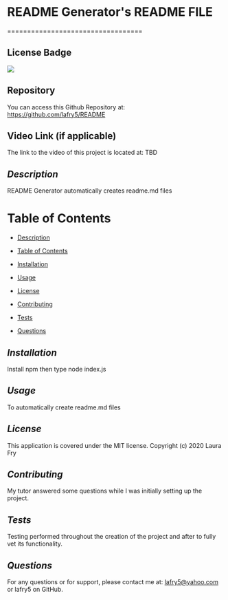 # README Generator's README FILE
==================================

## License Badge
![](https://img.shields.io/badge/license-MIT-blue)

## Repository
You can access this Github Repository at: https://github.com/lafry5/README

## Video Link (if applicable)
The link to the video of this project is located at: TBD

## *Description*
README Generator automatically creates readme.md files

# Table of Contents
* [Description](#description)
+ [Table of Contents](#table-of-contents)
- [Installation](#installation)
* [Usage](#usage)
+ [License](#license)
- [Contributing](#contributing)
* [Tests](#tests)
+ [Questions](#questions)

## *Installation*
Install npm then type node index.js

## *Usage*
To automatically create readme.md files

## *License*
This application is covered under the MIT license. Copyright (c) 2020 Laura Fry

## *Contributing*
My tutor answered some questions while I was initially setting up the project.

## *Tests*
Testing performed throughout the creation of the project and after to fully vet its functionality.

## *Questions*
For any questions or for support, please contact me at: lafry5@yahoo.com or lafry5 on GitHub.


  